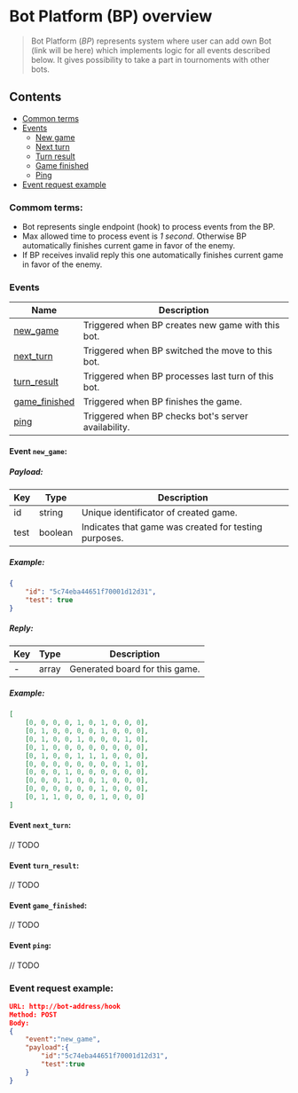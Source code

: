 Bot Platform (BP) overview
=========================

> Bot Platform (*BP*) represents system where user can add own Bot (link will be here) which implements logic for all events described below. It gives possibility to take a part in tournoments with other bots.

## Contents
- [Common terms](#common-terms)
- [Events](#events)
  - [New game](#event-new_game)
  - [Next turn](#event-next_turn)
  - [Turn result](#event-turn_result)
  - [Game finished](#event-game_finished)
  - [Ping](#event-ping)
- [Event request example](#event-request-example)

### Commom terms:
* Bot represents single endpoint (hook) to process events from the BP.
* Max allowed time to process event is *1 second*. Otherwise BP automatically finishes current game in favor of the enemy.
* If BP receives invalid reply this one automatically finishes current game in favor of the enemy.

### Events

| Name                                    | Description                                         |
|-----------------------------------------|-----------------------------------------------------|
| [new_game](#event-new_game)             | Triggered when BP creates new game with this bot.   |
| [next_turn](#event-next_turn)           | Triggered when BP switched the move to this bot.    |
| [turn_result](#event-turn_result)       | Triggered when BP processes last turn of this bot.  |
| [game_finished](#event-game_finished)   | Triggered when BP finishes the game.                |
| [ping](#event-ping)                     | Triggered when BP checks bot's server availability. |

#### Event `new_game`:

##### Payload:
| Key  | Type    | Description                                           |
|------|---------|-------------------------------------------------------|
| id   | string  | Unique identificator of created game.                 |
| test | boolean | Indicates that game was created for testing purposes. |

##### Example:
```json
{
    "id": "5c74eba44651f70001d12d31",
    "test": true
}
```

##### Reply:
| Key  | Type    | Description                                           |
|------|---------|-------------------------------------------------------|
| -    | array   | Generated board for this game.                        |

##### Example:
```json
[
    [0, 0, 0, 0, 1, 0, 1, 0, 0, 0],
    [0, 1, 0, 0, 0, 0, 1, 0, 0, 0],
    [0, 1, 0, 0, 1, 0, 0, 0, 1, 0],
    [0, 1, 0, 0, 0, 0, 0, 0, 0, 0],
    [0, 1, 0, 0, 1, 1, 1, 0, 0, 0],
    [0, 0, 0, 0, 0, 0, 0, 0, 1, 0],
    [0, 0, 0, 1, 0, 0, 0, 0, 0, 0],
    [0, 0, 0, 1, 0, 0, 1, 0, 0, 0],
    [0, 0, 0, 0, 0, 0, 1, 0, 0, 0],
    [0, 1, 1, 0, 0, 0, 1, 0, 0, 0]
]
```

#### Event `next_turn`:
// TODO

#### Event `turn_result`:
// TODO

#### Event `game_finished`:
// TODO

#### Event `ping`:
// TODO

### Event request example:
```json
URL: http://bot-address/hook
Method: POST
Body:
{
    "event":"new_game",
    "payload":{
        "id":"5c74eba44651f70001d12d31",
        "test":true
    }
}
```
